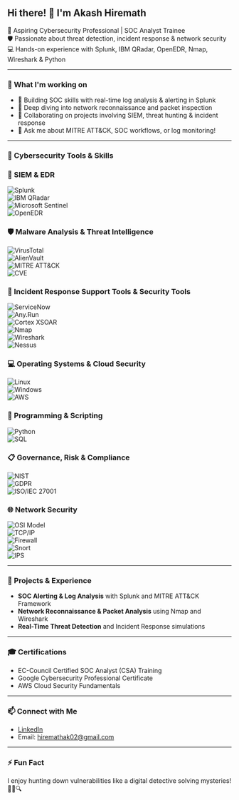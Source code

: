 ## Hi there! 👋 I'm Akash Hiremath

🔐 Aspiring Cybersecurity Professional | SOC Analyst Trainee  
🛡️ Passionate about threat detection, incident response & network security  
💻 Hands-on experience with Splunk, IBM QRadar, OpenEDR, Nmap, Wireshark & Python  

---

### 🚀 What I'm working on  
- 🔭 Building SOC skills with real-time log analysis & alerting in Splunk  
- 🌱 Deep diving into network reconnaissance and packet inspection  
- 👯 Collaborating on projects involving SIEM, threat hunting & incident response  
- 💬 Ask me about MITRE ATT&CK, SOC workflows, or log monitoring!  

---

### 🔧 Cybersecurity Tools & Skills  

### 🔐 SIEM & EDR  
![Splunk](https://img.shields.io/badge/Splunk-009933?style=for-the-badge&logo=splunk&logoColor=white)  
![IBM QRadar](https://img.shields.io/badge/IBM%20QRadar-0062ff?style=for-the-badge&logo=ibm&logoColor=white)  
![Microsoft Sentinel](https://img.shields.io/badge/Microsoft%20Sentinel-0078D7?style=for-the-badge&logo=microsoft&logoColor=white)  
![OpenEDR](https://img.shields.io/badge/OpenEDR-FF6C37?style=for-the-badge&logo=security&logoColor=white)  

### 🛡️ Malware Analysis & Threat Intelligence  
![VirusTotal](https://img.shields.io/badge/VirusTotal-F44B21?style=for-the-badge&logo=virustotal&logoColor=white)  
![AlienVault](https://img.shields.io/badge/AlienVault-005B8C?style=for-the-badge&logo=alienvault&logoColor=white)  
![MITRE ATT&CK](https://img.shields.io/badge/MITRE%20ATT--CK-FF6600?style=for-the-badge&logo=mitre&logoColor=white)  
![CVE](https://img.shields.io/badge/CVE-0DAB76?style=for-the-badge&logo=security&logoColor=white)  

### 🔧 Incident Response Support Tools & Security Tools   
![ServiceNow](https://img.shields.io/badge/ServiceNow-00B3E6?style=for-the-badge&logo=servicenow&logoColor=white)  
![Any.Run](https://img.shields.io/badge/Any.Run-FF6600?style=for-the-badge&logo=security&logoColor=white)  
![Cortex XSOAR](https://img.shields.io/badge/Cortex%20XSOAR-00457C?style=for-the-badge&logo=paloalto&logoColor=white)  
![Nmap](https://img.shields.io/badge/Nmap-EE0000?style=for-the-badge&logo=nmap&logoColor=white)  
![Wireshark](https://img.shields.io/badge/Wireshark-0099CC?style=for-the-badge&logo=wireshark&logoColor=white)  
![Nessus](https://img.shields.io/badge/Nessus-FF4800?style=for-the-badge&logo=nessus&logoColor=white) 


### 💻 Operating Systems & Cloud Security  
![Linux](https://img.shields.io/badge/Linux-FCC624?style=for-the-badge&logo=linux&logoColor=black)  
![Windows](https://img.shields.io/badge/Windows-0078D6?style=for-the-badge&logo=windows&logoColor=white)  
![AWS](https://img.shields.io/badge/AWS-232F3E?style=for-the-badge&logo=amazonaws&logoColor=white)  

### 🐍 Programming & Scripting  
![Python](https://img.shields.io/badge/Python-3776AB?style=for-the-badge&logo=python&logoColor=white)  
![SQL](https://img.shields.io/badge/SQL-4479A1?style=for-the-badge&logo=mysql&logoColor=white)  

### 📋 Governance, Risk & Compliance  
![NIST](https://img.shields.io/badge/NIST-0071BC?style=for-the-badge&logo=nist&logoColor=white)  
![GDPR](https://img.shields.io/badge/GDPR-002855?style=for-the-badge&logo=gdpr&logoColor=white)  
![ISO/IEC 27001](https://img.shields.io/badge/ISO_27001-007A33?style=for-the-badge&logo=security&logoColor=white)  

### 🌐 Network Security  
![OSI Model](https://img.shields.io/badge/OSI_Model-6C757D?style=for-the-badge&logo=networking&logoColor=white)  
![TCP/IP](https://img.shields.io/badge/TCP/IP-0078D6?style=for-the-badge&logo=internet-explorer&logoColor=white)  
![Firewall](https://img.shields.io/badge/Firewall-FF4500?style=for-the-badge&logo=fortinet&logoColor=white)  
![Snort](https://img.shields.io/badge/Snort-FF0000?style=for-the-badge&logo=snort&logoColor=white)  
![IPS](https://img.shields.io/badge/IPS-FF0000?style=for-the-badge&logo=security&logoColor=white)  


---

### 📂 Projects & Experience  
- **SOC Alerting & Log Analysis** with Splunk and MITRE ATT&CK Framework  
- **Network Reconnaissance & Packet Analysis** using Nmap and Wireshark  
- **Real-Time Threat Detection** and Incident Response simulations  

---

### 🎓 Certifications  
- EC-Council Certified SOC Analyst (CSA) Training  
- Google Cybersecurity Professional Certificate  
- AWS Cloud Security Fundamentals  

---

### 📫 Connect with Me  
- [LinkedIn](https://www.linkedin.com/in/akashhiremathsnd/)  
- Email: hiremathak02@gmail.com  

---

### ⚡ Fun Fact  
I enjoy hunting down vulnerabilities like a digital detective solving mysteries! 🕵️‍♂️🔍  
  



